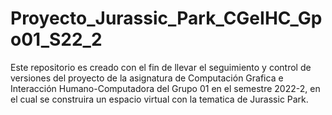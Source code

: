 # Proyecto_Jurassic_Park_CGeIHC_Gpo01_S22_2
Este repositorio es creado con el fin de llevar el seguimiento y control de versiones del proyecto de la asignatura de Computación Grafica e Interacción Humano-Computadora del Grupo 01 en el semestre 2022-2, en el cual se construira un espacio virtual con la tematica de Jurassic Park.
